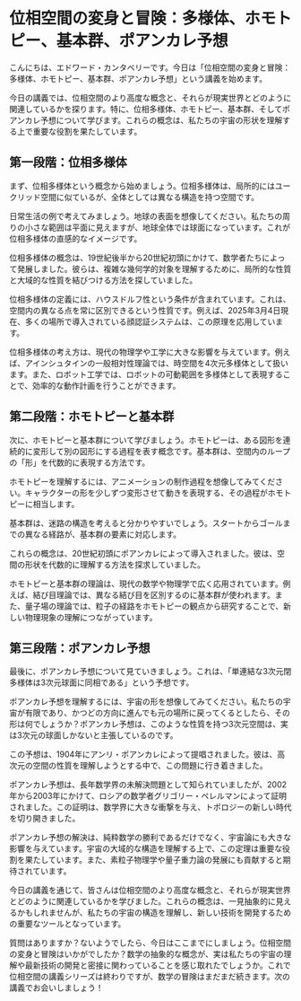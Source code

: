 # 位相空間の変身と冒険：多様体、ホモトピー、基本群、ポアンカレ予想

こんにちは、エドワード・カンタベリーです。今日は「位相空間の変身と冒険：多様体、ホモトピー、基本群、ポアンカレ予想」という講義を始めます。

今日の講義では、位相空間のより高度な概念と、それらが現実世界とどのように関連しているかを探ります。特に、位相多様体、ホモトピー、基本群、そしてポアンカレ予想について学びます。これらの概念は、私たちの宇宙の形状を理解する上で重要な役割を果たしています。

## 第一段階：位相多様体

まず、位相多様体という概念から始めましょう。位相多様体は、局所的にはユークリッド空間に似ているが、全体としては異なる構造を持つ空間です。

日常生活の例で考えてみましょう。地球の表面を想像してください。私たちの周りの小さな範囲は平面に見えますが、地球全体では球面になっています。これが位相多様体の直感的なイメージです。

位相多様体の概念は、19世紀後半から20世紀初頭にかけて、数学者たちによって発展しました。彼らは、複雑な幾何学的対象を理解するために、局所的な性質と大域的な性質を結びつける方法を探していました。

位相多様体の定義には、ハウスドルフ性という条件が含まれています。これは、空間内の異なる点を常に区別できるという性質です。例えば、2025年3月4日現在、多くの場所で導入されている顔認証システムは、この原理を応用しています。

位相多様体の考え方は、現代の物理学や工学に大きな影響を与えています。例えば、アインシュタインの一般相対性理論では、時空間を4次元多様体として扱います。また、ロボット工学では、ロボットの可動範囲を多様体として表現することで、効率的な動作計画を行うことができます。

## 第二段階：ホモトピーと基本群

次に、ホモトピーと基本群について学びましょう。ホモトピーは、ある図形を連続的に変形して別の図形にする過程を表す概念です。基本群は、空間内のループの「形」を代数的に表現する方法です。

ホモトピーを理解するには、アニメーションの制作過程を想像してみてください。キャラクターの形を少しずつ変形させて動きを表現する、その過程がホモトピーに相当します。

基本群は、迷路の構造を考えると分かりやすいでしょう。スタートからゴールまでの異なる経路が、基本群の要素に対応します。

これらの概念は、20世紀初頭にポアンカレによって導入されました。彼は、空間の形状を代数的に理解する方法を探求していました。

ホモトピーと基本群の理論は、現代の数学や物理学で広く応用されています。例えば、結び目理論では、異なる結び目を区別するのに基本群が使われます。また、量子場の理論では、粒子の経路をホモトピーの観点から研究することで、新しい物理現象の理解につながっています。

## 第三段階：ポアンカレ予想

最後に、ポアンカレ予想について見ていきましょう。これは、「単連結な3次元閉多様体は3次元球面に同相である」という予想です。

ポアンカレ予想を理解するには、宇宙の形を想像してみてください。私たちの宇宙が有限であり、かつどの方向に進んでも元の場所に戻ってくるとしたら、その形は何でしょうか？ポアンカレ予想は、このような性質を持つ3次元空間は、実は3次元の球面しかないと主張しているのです。

この予想は、1904年にアンリ・ポアンカレによって提唱されました。彼は、高次元の空間の性質を理解しようとする中で、この問題に行き着きました。

ポアンカレ予想は、長年数学界の未解決問題として知られていましたが、2002年から2003年にかけて、ロシアの数学者グリゴリー・ペレルマンによって証明されました。この証明は、数学界に大きな衝撃を与え、トポロジーの新しい時代を切り開きました。

ポアンカレ予想の解決は、純粋数学の勝利であるだけでなく、宇宙論にも大きな影響を与えています。宇宙の大域的な構造を理解する上で、この定理は重要な役割を果たしています。また、素粒子物理学や量子重力論の発展にも貢献すると期待されています。

今日の講義を通じて、皆さんは位相空間のより高度な概念と、それらが現実世界とどのように関連しているかを学びました。これらの概念は、一見抽象的に見えるかもしれませんが、私たちの宇宙の構造を理解し、新しい技術を開発するための重要なツールとなっています。

質問はありますか？ないようでしたら、今日はここまでにしましょう。位相空間の変身と冒険はいかがでしたか？数学の抽象的な概念が、実は私たちの宇宙の理解や最新技術の開発と密接に関わっていることを感じ取れたでしょうか。これで位相空間の講義シリーズは終わりですが、数学の冒険はまだまだ続きます。次の講義でお会いしましょう！
